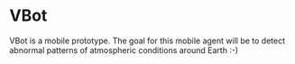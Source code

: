 # VBot
VBot is a mobile prototype. The goal for this mobile agent will be to detect abnormal patterns of atmospheric conditions around Earth :-)
